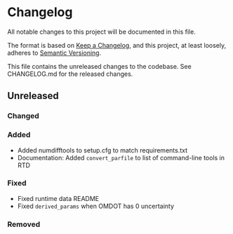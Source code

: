 # Changelog
All notable changes to this project will be documented in this file.

The format is based on [Keep a Changelog](https://keepachangelog.com/en/1.0.0/),
and this project, at least loosely, adheres to [Semantic Versioning](https://semver.org/spec/v2.0.0.html).

This file contains the unreleased changes to the codebase. See CHANGELOG.md for
the released changes.

## Unreleased
### Changed
### Added
- Added numdifftools to setup.cfg to match requirements.txt
- Documentation: Added `convert_parfile` to list of command-line tools in RTD
### Fixed
- Fixed runtime data README 
- Fixed `derived_params` when OMDOT has 0 uncertainty
### Removed
